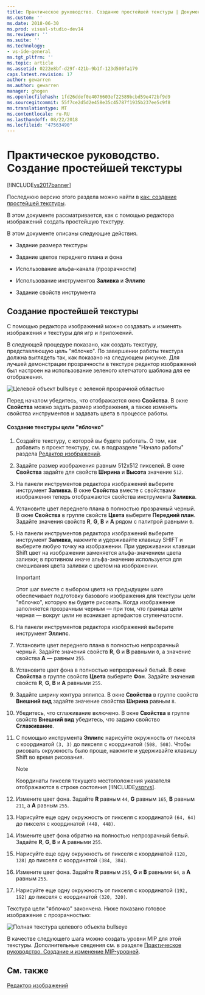 ```yaml
---
title: Практическое руководство. Создание простейшей текстуры | Документы Майкрософт
ms.custom: ''
ms.date: 2018-06-30
ms.prod: visual-studio-dev14
ms.reviewer: ''
ms.suite: ''
ms.technology:
- vs-ide-general
ms.tgt_pltfrm: ''
ms.topic: article
ms.assetid: 0222e8bf-d29f-421b-9b1f-123d500fa179
caps.latest.revision: 17
author: gewarren
ms.author: gewarren
manager: ghogen
ms.openlocfilehash: 1fd26ddef0e4076603ef22589bcbd59e472bf9d9
ms.sourcegitcommit: 55f7ce2d5d2e458e35c45787f1935b237ee5c9f8
ms.translationtype: MT
ms.contentlocale: ru-RU
ms.lasthandoff: 08/22/2018
ms.locfileid: "47563490"
---
```

# <a name="how-to-create-a-basic-texture"></a>Практическое руководство. Создание простейшей текстуры
[!INCLUDE[vs2017banner](../includes/vs2017banner.md)]

Последнюю версию этого раздела можно найти в [как: создание простейшей текстуры](https://docs.microsoft.com/visualstudio/designers/how-to-create-a-basic-texture).  
  
В этом документе рассматривается, как с помощью редактора изображений создать простейшую текстуру.  
  
 В этом документе описаны следующие действия.  
  
-   Задание размера текстуры  
  
-   Задание цветов переднего плана и фона  
  
-   Использование альфа-канала (прозрачности)  
  
-   Использование инструментов **Заливка** и **Эллипс**  
  
-   Задание свойств инструмента  
  
## <a name="creating-a-basic-texture"></a>Создание простейшей текстуры  
 С помощью редактора изображений можно создавать и изменять изображения и текстуры для игр и приложений.  
  
 В следующей процедуре показано, как создать текстуру, представляющую цель "яблочко". По завершении работы текстура должна выглядеть так, как показано на следующем рисунке. Для лучшей демонстрации прозрачности в текстуре редактор изображений был настроен на использование зеленого клетчатого шаблона для ее отображения.  
  
 ![Целевой объект bullseye с зеленой прозрачной областью](../designers/media/digit-bullseye-texture-in-editor.png "Digit-Bullseye-Texture-In-Editor")  
  
 Перед началом убедитесь, что отображается окно **Свойства**. В окне **Свойства** можно задать размер изображения, а также изменять свойства инструментов и задавать цвета в процессе работы.  
  
#### <a name="to-create-a-bullseye-target-texture"></a>Создание текстуры цели "яблочко"  
  
1.  Создайте текстуру, с которой вы будете работать. О том, как добавить в проект текстуру, см. в подразделе "Начало работы" раздела [Редактор изображений](../designers/image-editor.md).  
  
2.  Задайте размер изображения равным 512x512 пикселей. В окне **Свойства** задайте для свойств **Ширина** и **Высота** значение `512`.  
  
3.  На панели инструментов редактора изображений выберите инструмент **Заливка**. В окне **Свойства** вместе с свойствами изображения теперь отображаются свойства инструмента **Заливка**.  
  
4.  Установите цвет переднего плана в полностью прозрачный черный. В окне **Свойства** в группе свойств **Цвета** выберите **Передний план**. Задайте значения свойств **R**, **G**, **B** и **A** рядом с палитрой равными `0`.  
  
5.  На панели инструментов редактора изображений выберите инструмент **Заливка**, нажмите и удерживайте клавишу SHIFT и выберите любую точку на изображении. При удерживании клавиши Shift цвет на изображении заменяется альфа-значением цвета заливки; в противном иначе альфа-значение используется для смешивания цвета заливки с цветом на изображении.  
  
    > [!IMPORTANT]
    >  Этот шаг вместе с выбором цвета на предыдущем шаге обеспечивает подготовку базового изображения для текстуры цели "яблочко", которую вы будете рисовать. Когда изображение заполняется прозрачным черным — при том, что граница цели черная — вокруг цели не возникает артефактов ступенчатости.  
  
6.  На панели инструментов редактора изображений выберите инструмент **Эллипс**.  
  
7.  Установите цвет переднего плана в полностью непрозрачный черный. Задайте значения свойств **R**, **G** и **B** равными `0`, а значение свойства **A** — равным `255`.  
  
8.  Установите цвет фона в полностью непрозрачный белый. В окне **Свойства** в группе свойств **Цвета** выберите **Фон**. Задайте значения свойств **R**, **G**, **B** и **A** равными `255`.  
  
9. Задайте ширину контура эллипса. В окне **Свойства** в группе свойств **Внешний вид** задайте значение свойства **Ширина** равным `8`.  
  
10. Убедитесь, что сглаживание включено. В окне **Свойства** в группе свойств **Внешний вид** убедитесь, что задано свойство **Сглаживание**.  
  
11. С помощью инструмента **Эллипс** нарисуйте окружность от пикселя с координатой `(3, 3)` до пикселя с координатой `(508, 508)`. Чтобы рисовать окружность было проще, нажмите и удерживайте клавишу Shift во время рисования.  
  
    > [!NOTE]
    >  Координаты пикселя текущего местоположения указателя отображаются в строке состояния [!INCLUDE[vsprvs](../includes/vsprvs-md.md)].  
  
12. Измените цвет фона. Задайте **R** равным `44`, **G** равным `165`, **B** равным `211`, а **A** равным `255`.  
  
13. Нарисуйте еще одну окружность от пикселя с координатой `(64, 64)` до пикселя с координатой `(448, 448)`.  
  
14. Измените цвет фона обратно на полностью непрозрачный белый. Задайте **R**, **G**, **B** и **A** равными `255`.  
  
15. Нарисуйте еще одну окружность от пикселя с координатой `(128, 128)` до пикселя с координатой `(384, 384)`.  
  
16. Измените цвет фона. Задайте **R** равным `255`, **G** и **B** равными `64`, а **A** равным `255`.  
  
17. Нарисуйте еще одну окружность от пикселя с координатой `(192, 192)` до пикселя с координатой `(320, 320)`.  
  
 Текстура цели "яблочко" закончена. Ниже показано готовое изображение с прозрачностью:  
  
 ![Полная текстура целевого объекта bullseye](../designers/media/gfx-image-demo-bullseye.png "gfx_image_demo_bullseye")  
  
 В качестве следующего шага можно создать уровни MIP для этой текстуры. Дополнительные сведения см. в разделе [Практическое руководство. Создание и изменение MIP-уровней](../designers/how-to-create-and-modify-mip-levels.md).  
  
## <a name="see-also"></a>См. также  
 [Редактор изображений](../designers/image-editor.md)




